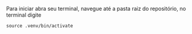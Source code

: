 Para iniciar abra seu terminal, navegue até a pasta raiz do repositório, no terminal digite 
```
source .venv/bin/activate
```
